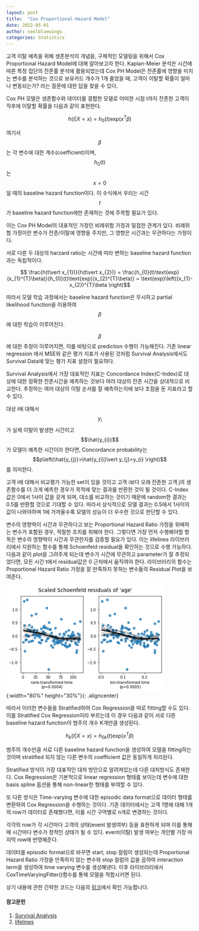 ```yaml
---
layout: post
title:  "Cox Proportional-Hazard Model"
date: 2022-05-01
author: seolbluewings
categories: Statistics
---
```


고객 이탈 예측을 위해 생존분석의 개념을, 구체적인 모델링을 위해서 Cox Proportional Hazard Model에 대해 알아보고자 한다. Kaplan-Meier 분석은 시간에 따른 특정 집단의 잔존률 분석에 활용되었는데 Cox PH Model은 잔존률에 영향을 미치는 변수를 분석하는 것으로 보유카드 개수가 1개 줄었을 때, 고객이 이탈할 확률이 얼마나 변동되는가? 라는 질문에 대한 답을 찾을 수 있다.

Cox PH 모델은 생존함수와 데이터를 결합한 모델로 어떠한 시점 t까지 잔존한 고객이 직후에 이탈할 확률을 다음과 같이 표현한다.

$$ h(t\vert X = x) = h_{0}(t)\text{exp}(x^{T}\beta) $$

여기서 $$\beta$$는 각 변수에 대한 계수(coefficient)이며, $$h_{0}(t)$$는 $$x=0$$일 때의 baseline hazard function이다. 이 수식에서 우리는 시간 $$t$$가 baseline hazard function에만 존재하는 것에 주목할 필요가 있다.

이는 Cox PH Model의 대표적인 가정인 비례위험 가정과 밀접한 관계가 있다. 비례위험 가정이란 변수가 잔존/이탈에 영향을 주지만, 그 영향은 시간과는 무관하다는 가정이다.

서로 다른 두 대상의 harzard ratio는 시간에 따라 변하는 baseline hazard function과는 독립적이다.

$$ \frac{h(t\vert x_{1})}{h(t\vert x_{2})} = \frac{h_{0}(t)\text{exp}(x_{1}^{T}\beta)}{h_{0}(t)\text{exp}(x_{2}^{T}\beta)} = \text{exp}\left((x_{1}-x_{2})^{T}\beta \right)$$

따라서 모델 학습 과정에서는 baseline hazard function은 무시하고 partial likelihood function을 이용하여 $$\beta$$에 대한 학습이 이루어진다.

$$\beta$$에 대한 추정이 이루어지면, 이를 바탕으로 prediction 수행이 가능해진다. 기존 linear regression 에서 MSE와 같은 평가 지표가 사용된 것처럼 Survival Analysis에서도 Survival Data에 맞는 평가 지표 설정이 필요하다.

Survival Analysis에서 가장 대표적인 지표는 Concordance Index(C-Index)로 대상에 대한 정확한 잔존시간을 예측하는 것보다 여러 대상의 잔존 시간을 상대적으로 비교한다. 추정하는 여러 대상의 이탈 순서를 잘 예측하는지에 보다 초점을 둔 지표라고 할 수 있다.

대상 i에 대해서 $$y_{i}$$가 실제 이탈이 발생한 시간이고 $$\hat{y_{i}}$$가 모델이 예측한 시간이라 한다면, Concordance probability는 $$p\left(\hat{y_{j}}>\hat{y_{i}}\vert y_{j}>y_{i} \right)$$ 를 의미한다.

고객 i에 대해서 비교평가 가능한 set이 있을 것이고 고객 i보다 오래 잔존한 고객 j의 생존함수를 더 크게 예측한 경우가 목적에 맞는 결과를 반환한 것이 될 것이다. C-Index 값은 0에서 1사이 값을 갖게 되며, 대소를 비교하는 것이기 때문에 random한 결과는 0.5를 반환할 것으로 기대할 수 있다. 따라서 상식적으로 모델 결과는 0.5에서 1사이의 값이 나와야하며 1에 가까울수록 모델의 성능이 더 우수한 것으로 판단할 수 있다.

변수의 영향력이 시간과 무관하다고 보는 Proportional Hazard Ratio 가정을 위배하는 변수가 포함된 경우, 적절한 조치를 취해야 한다. 그렇다면 가장 먼저 수행해야할 항목은 변수의 영향력이 시간과 무관한지를 검증할 필요가 있다. 이는 lifelines 라이브러리에서 지원하는 함수를 통해 Schoenfeld residual을 확인하는 것으로 수행 가능하다. 다음과 같이 plot을 그려주게 되는데 변수가 시간에 무관하고 parameter가 잘 추정되었다면, 모든 시간 t에서 residual값은 0 근처에서 움직여야 한다. 라이브러리의 함수는 Proportional Hazard Ratio 가정을 잘 만족하지 못하는 변수들의 Residual Plot을 보여준다.

![Cox](https://github.com/seolbluewings/seolbluewings.github.io/blob/master/assets/cox.png?raw=true){:width="80%" height="30%"}{: .aligncenter}

따라서 이러한 변수들을 Stratified하여 Cox Regression을 따로 fitting할 수도 있다. 이를 Stratified Cox Regression이라 부르는데 이 경우 다음과 같이 서로 다른 baseline hazard function이 범주의 개수 K개만큼 생성된다.

$$ h_{k}(t\vert X = x) = h_{0k}(t)\text{exp}(x^{T}\beta) $$

범주의 개수만큼 서로 다른 baseline hazard function을 생성하여 모델을 fitting하는 것이며 stratified 되지 않는 다른 변수의 coefficient 값은 동일하게 처리된다.

Stratified 방식이 가장 대표적인 대처 방안으로 알려져있는데 다른 대처방식도 존재한다. Cox Regression은 기본적으로 linear regression 형태를 보이는데 변수에 대한 basis spline 옵션을 통해 non-linear한 형태를 부여할 수 있다.

또 다른 방식은 Time-varying 변수에 대한 episodic data format으로 데이터 형태를 변환하여 Cox Regression을 수행하는 것이다. 기존 데이터에서는 고객 1명에 대해 1개의 row가 데이터로 존재했다면, 이를 시간 구역별로 n개로 변경하는 것이다.

각각의 row가 각 시간마다 고객의 상태(event 발생여부) 등을 표현하게 되며 이를 통해 매 시간마다 변수가 정적인 상태가 될 수 있다. event(이탈) 발생 여부는 개인별 가장 마지막 row에 반영해준다.

데이터를 episodic format으로 바꾸면 start, stop 컬럼이 생성되는데 Proportional Hazard Ratio 가정을 만족하지 않는 변수와 stop 컬럼의 값을 곱하여 interaction term을 생성하여 time varying 변수를 생성해낸다. 이후 라이브러리에서 CoxTimeVaryingFitter()함수를 통해 모델을 적합시키면 된다.

상기 내용에 관한 간략한 코드는 다음의 [링크](https://github.com/seolbluewings/Python/blob/master/Cox%20PH%20Model.ipynb)에서 확인 가능합니다.


#### 참고문헌

1. [Survival Analysis](https://hyperconnect.github.io/2019/10/03/survival-analysis-part3.html)
2. [lifelines](https://lifelines.readthedocs.io/en/latest/jupyter_notebooks/Proportional%20hazard%20assumption.html)
